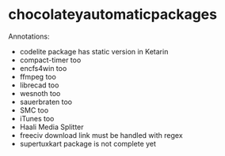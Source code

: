chocolateyautomaticpackages
===========================
Annotations:
* codelite package has static version in Ketarin
* compact-timer too
* encfs4win too
* ffmpeg too
* librecad too
* wesnoth too
* sauerbraten too
* SMC too
* iTunes too
* Haali Media Splitter
* freeciv download link must be handled with regex
* supertuxkart package is not complete yet